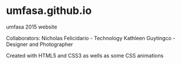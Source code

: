 # umfasa.github.io
umfasa 2015 website

Collaborators:
Nicholas Felicidario - Technology
Kathleen Guytingco - Designer and Photographer

Created with HTML5 and CSS3 as wells as some CSS animations
